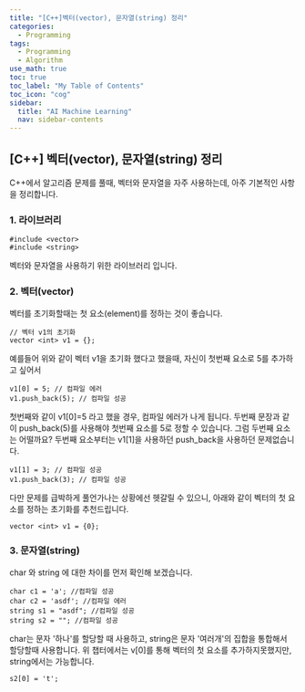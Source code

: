 ```yaml
---
title: "[C++]벡터(vector), 문자열(string) 정리" 
categories:
  - Programming
tags:
  - Programming
  - Algorithm
use_math: true
toc: true
toc_label: "My Table of Contents"
toc_icon: "cog"
sidebar:
  title: "AI Machine Learning"
  nav: sidebar-contents
---
```



## [C++] 벡터(vector), 문자열(string) 정리

C++에서 알고리즘 문제를 풀때, 벡터와 문자열을 자주 사용하는데, 아주 기본적인 사항을 정리합니다. 

### 1. 라이브러리

```
#include <vector>
#include <string>
```
벡터와 문자열을 사용하기 위한 라이브러리 입니다. 


### 2. 벡터(vector)

벡터를 초기화할때는 첫 요소(element)를 정하는 것이 좋습니다. 

``` 
// 벡터 v1의 초기화
vector <int> v1 = {}; 
```
예를들어 위와 같이 벡터 v1을 초기화 했다고 했을때, 자신이 첫번째 요소로 5를 추가하고 싶어서

```
v1[0] = 5; // 컴파일 에러
v1.push_back(5); // 컴파일 성공
```
첫번째와 같이 v1[0]=5 라고 했을 경우, 컴파일 에러가 나게 됩니다. 
두번째 문장과 같이 push_back(5)를 사용해야 첫번째 요소를 5로 정할 수 있습니다. 
그럼 두번째 요소는 어떨까요?
두번째 요소부터는 v1[1]을 사용하던 push_back을 사용하던 문제없습니다.

```
v1[1] = 3; // 컴파일 성공
v1.push_back(3); // 컴파일 성공
```
다만 문제를 급박하게 풀언가나는 상황에선 헷갈릴 수 있으니,
아래와 같이 벡터의 첫 요소를 정하는 초기화를 추천드립니다.

```
vector <int> v1 = {0};
```

### 3. 문자열(string)

char 와 string 에 대한 차이를 먼저 확인해 보겠습니다. 

```
char c1 = 'a'; //컴파일 성공
char c2 = 'asdf'; //컴파일 에러
string s1 = "asdf"; //컴파일 성공
string s2 = ""; //컴파일 성공
```
char는 문자 '하나'를 할당할 때 사용하고, 
string은 문자 '여러개'의 집합을 통합해서 할당할때 사용합니다. 
위 챕터에서는 v[0]를 통해 벡터의 첫 요소를 추가하지못했지만, string에서는 가능합니다.

```
s2[0] = 't';
```
